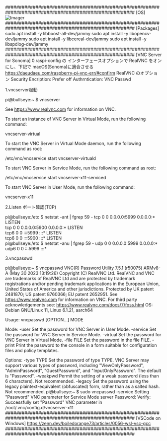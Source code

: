 #######################################################################################################
[OS]
![Imager](https://github.com/tmatsugaki/SocketClientServer/assets/922740/c70e6cca-fb1a-46ef-8cdc-b0fe612486c4)
#######################################################################################################
[Packages]
sudo apt install -y libboost-all-dev/jammy
sudo apt install -y libopencv-dev/jammy
sudo apt install -y libcereal-dev/jammy
sudo apt install -y libspdlog-dev/jammy
#######################################################################################################
[VNC Server for Sonoma]
0.raspi-config の インターフェースオプションで RealVNC をオンにし、下記で macOS(Sonoma)に適合させる
https://daeudaeu.com/raspberry-pi-vnc-err/#confirm
RealVNC のオプション
Security
  Encription: Prefer off
  Authrntication: VNC Passwd

1.vncserver起動

pi@bullseye:~ $ vncserver

See https://www.realvnc.com for information on VNC.

To start an instance of VNC Server in Virtual Mode, run the following command:

  vncserver-virtual

To start the VNC Server in Virtual Mode daemon, run the following command as
root:

  /etc/vnc/vncservice start vncserver-virtuald

To start VNC Server in Service Mode, run the following command as root:

  /etc/vnc/vncservice start vncserver-x11-serviced

To start VNC Server in User Mode, run the following command:

  vncserver-x11

2.Listen ポート確認(TCP)

pi@bullseye:/etc $ netstat -ant | fgrep 59 -
tcp        0      0 0.0.0.0:5999            0.0.0.0:*               LISTEN     
tcp        0      0 0.0.0.0:5900            0.0.0.0:*               LISTEN     
tcp6       0      0 :::5999                 :::*                    LISTEN     
tcp6       0      0 :::5900                 :::*                    LISTEN     
pi@bullseye:/etc $ netstat -anu | fgrep 59 -
udp        0      0 0.0.0.0:5999            0.0.0.0:*                          
udp6       0      0 :::5999                 :::*         

3.vncpasswd

pi@bullseye:~ $ vncpasswd
VNC(R) Password Utility 7.5.1 (r50075) ARMv8-A (May 30 2023 13:19:26)
Copyright (C) RealVNC Ltd.
RealVNC and VNC are trademarks of RealVNC Ltd and are protected by trademark
registrations and/or pending trademark applications in the European Union,
United States of America and other jurisdictions.
Protected by UK patent 2481870; US patent 8760366; EU patent 2652951.
See https://www.realvnc.com for information on VNC.
For third party acknowledgements see:
https://www.realvnc.com/docs/7/foss.html
OS: Debian GNU/Linux 11, Linux 6.1.21, aarch64

Usage: vncpasswd [OPTION...] MODE

Mode:
  -user       Set the password for VNC Server in User Mode.
  -service    Set the password for VNC Server in Service Mode.
  -virtual    Set the password for VNC Server in Virtual Mode.
  -file FILE  Set the password in the file FILE.
  -print      Print the password to the console in a form suitable for
              configuration files and policy templates.

Options:
  -type TYPE  Set the password of type TYPE. VNC Server may support various
              types of password, including "ViewOnlyPassword",
              "AdminPassword", "GuestPassword", and
              "InputOnlyPassword". The default is "Password".
  -weakpwd    Permit the setting of a weak password (less than 6 characters).
              Not recommended.
  -legacy     Set the password using the legacy plaintext-equivalent
              (obfuscated) form, rather than as a salted hash.
              Not recommended.
pi@bullseye:~ $ sudo vncpasswd -service
Setting "Password" VNC parameter for Service Mode server
Password:
Verify:
Successfully set "Password" VNC parameter in /root/.vnc/config.d/vncserver-x11
#######################################################################################################
[VSCode on Windows]
https://zenn.dev/boiledorange73/articles/0056-wsl-vsc-gcc
#######################################################################################################
